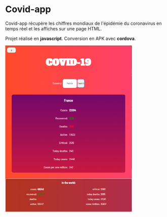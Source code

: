 # Covid-app

Covid-app récupère les chiffres mondiaux de l'épidémie du coronavirus en temps réel et les affiches sur une page HTML.

Projet réalisé en **javascript**. Conversion en APK avec **cordova**.

<img src="ressources/presentation.png" width="400">
